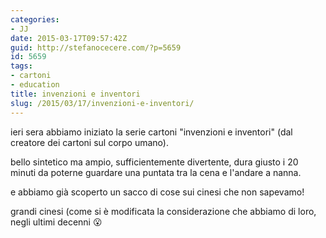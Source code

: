 ```yaml
---
categories:
- JJ
date: 2015-03-17T09:57:42Z
guid: http://stefanocecere.com/?p=5659
id: 5659
tags:
- cartoni
- education
title: invenzioni e inventori
slug: /2015/03/17/invenzioni-e-inventori/
---
```


ieri sera abbiamo iniziato la serie cartoni "invenzioni e inventori" (dal creatore dei cartoni sul corpo umano).
  
bello sintetico ma ampio, sufficientemente divertente, dura giusto i 20 minuti da poterne guardare una puntata tra la cena e l'andare a nanna.

e abbiamo già scoperto un sacco di cose sui cinesi che non sapevamo!
  
grandi cinesi (come si è modificata la considerazione che abbiamo di loro, negli ultimi decenni 😮

<div class="jetpack-video-wrapper">
</div>